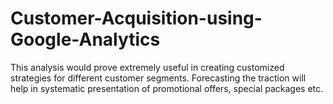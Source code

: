 # Customer-Acquisition-using-Google-Analytics
This analysis would prove extremely useful in creating customized strategies for different customer segments. Forecasting the traction will help in systematic presentation of promotional offers, special packages etc.
